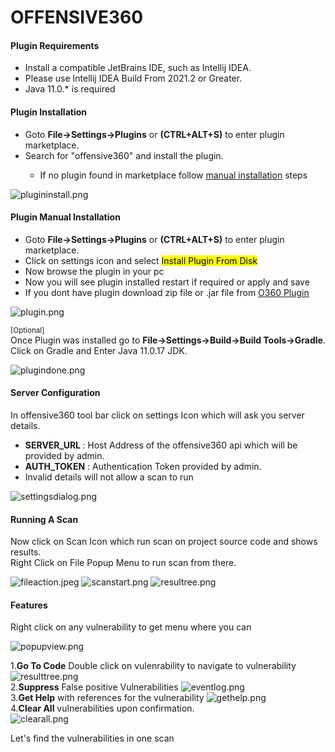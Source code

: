 <h1>OFFENSIVE360</h1>
<h4>Plugin Requirements</h4>
<ul>
<li>Install a compatible JetBrains IDE, such as Intellij IDEA.</li>
<li>Please use Intellij IDEA Build From 2021.2 or Greater.</li> 
<li>Java 11.0.* is required</li>
</ul>

<h4>Plugin Installation</h4>
<ul>
<li>Goto <b>File-&gt;Settings-&gt;Plugins</b> or <b>(CTRL+ALT+S)</b> to enter plugin marketplace.</li>
<li>Search for "offensive360" and install the plugin.</li>
<ul>
<li>If no plugin found in marketplace follow <a href="#manual">manual installation</a> steps</li>
</ul>
</ul>

![plugininstall.png](./screenshots/plugininstall.png)


<h4 id="manual">Plugin Manual Installation</h4>
<ul>
<li>Goto <b>File-&gt;Settings-&gt;Plugins</b> or <b>(CTRL+ALT+S)</b> to enter plugin marketplace.</li>
<li>Click on settings icon and select <mark>Install Plugin From Disk</mark></li>
<li>Now browse the plugin in your pc</li>
<li>Now you will see plugin installed restart if required or apply and save</li>
<li>If you dont have plugin download zip file or .jar file from <a href="httls://offensive360.com">O360 Plugin</a></li>
</ul>

![plugin.png](./screenshots/plugin.png)

<small>[Optional]</small> <br>
Once Plugin was installed go to <b>File-&gt;Settings-&gt;Build-&gt;Build Tools-&gt;Gradle</b>.<br>
Click on Gradle and Enter Java 11.0.17 JDK.<br>

![plugindone.png](./screenshots/plugindone.png)

<h4>Server Configuration</h4>
In offensive360 tool bar click on settings Icon which will ask you server details.<br>
<ul>
<li> <b>SERVER_URL </b> : Host Address of the offensive360 api which will be provided by admin.</li>
<li><b>AUTH_TOKEN</b> :  Authentication Token provided by admin.</li>
<li>Invalid details will not allow a scan to run</li>
</ul>

![settingsdialog.png](./screenshots/settingsdialog.png)

<h4>Running A Scan </h4>
Now click on Scan Icon which run scan on project source code and shows results.<br>
Right Click on File Popup Menu to run scan from there.<br>

![fileaction.jpeg](./screenshots/fileaction.jpeg)
![scanstart.png](./screenshots/scanstart.png)
![resultree.png](./screenshots/resultree.png)

<h4>Features</h4>
Right click on any vulnerability to get menu where you can<br>

![popupview.png](./screenshots/popupview.png)
 

1.<b>Go To Code</b> Double click on vulenrability to navigate to vulnerability ![resulttree.png](./screenshots/goto.png)<br>
2.<b>Suppress</b> False positive Vulnerabilities ![eventlog.png](./screenshots/eventlog.png) <br>
3.<b>Get Help</b> with references for the vulnerability ![gethelp.png](./screenshots/gethelp.png)  <br>
4.<b>Clear All</b> vulnerabilities upon confirmation. <br>![clearall.png](./screenshots/clearall.png)

<p>Let's find the vulnerabilities in one scan</p>
